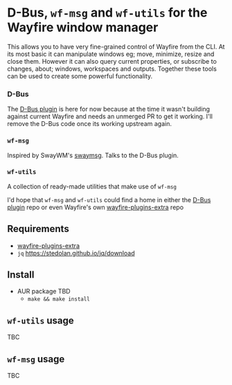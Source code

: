 # D-Bus, `wf-msg` and `wf-utils` for the Wayfire window manager
This allows you to have very fine-grained control of Wayfire from the CLI. At its most basic it can manipulate windows eg; move, minimize, resize and close them. However it can also query current properties, or subscribe to changes, about; windows, workspaces and outputs. Together these tools can be used to create some powerful functionality.


### D-Bus
The [D-Bus plugin](https://github.com/damianatorrpm/wayfire-plugin_dbus_interface) is here for now because at the time it wasn't building against current Wayfire and needs an unmerged PR to get it working. I'll remove the D-Bus code once its working upstream again.

### `wf-msg`
Inspired by SwayWM's [swaymsg](https://github.com/swaywm/sway/blob/master/swaymsg/swaymsg.1.scd). Talks to the D-Bus plugin.

### `wf-utils`
A collection of ready-made utilities that make use of `wf-msg`

I'd hope that `wf-msg` and `wf-utils` could find a home in either the [D-Bus plugin](https://github.com/damianatorrpm/wayfire-plugin_dbus_interface) repo or even Wayfire's own [wayfire-plugins-extra](https://github.com/WayfireWM/wayfire-plugins-extra) repo


## Requirements
  * [wayfire-plugins-extra](https://github.com/WayfireWM/wayfire-plugins-extra)
  * `jq` https://stedolan.github.io/jq/download


## Install
  * AUR package TBD
	* `make && make install`


## `wf-utils` usage
TBC

## `wf-msg` usage
TBC
